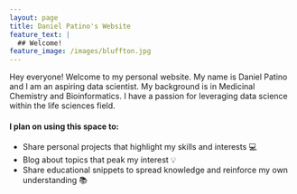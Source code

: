 ```yaml
---
layout: page
title: Daniel Patino's Website
feature_text: |
  ## Welcome!
feature_image: /images/bluffton.jpg
---
```


<style>
.article.article--page {
    width: 100%;       
    padding: 0 20px;
}
</style>

Hey everyone! Welcome to my personal website. My name is Daniel Patino and I am an aspiring data scientist. 
My background is in Medicinal Chemistry and Bioinformatics. I have a passion for leveraging data science within
the life sciences field. 

#### I plan on using this space to:
- Share personal projects that highlight my skills and interests :computer:
- Blog about topics that peak my interest :bulb:
- Share educational snippets to spread knowledge and reinforce my own understanding :books:
